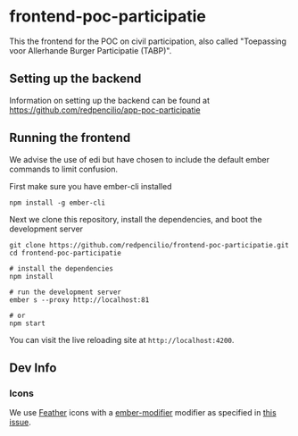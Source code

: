 # frontend-poc-participatie

This the frontend for the POC on civil participation, also called "Toepassing voor Allerhande Burger Participatie (TABP)".

## Setting up the backend

Information on setting up the backend can be found at <https://github.com/redpencilio/app-poc-participatie>

## Running the frontend

We advise the use of edi but have chosen to include the default ember commands to limit confusion.

First make sure you have ember-cli installed

```shell
npm install -g ember-cli
```

Next we clone this repository, install the dependencies, and boot the development server

```shell
git clone https://github.com/redpencilio/frontend-poc-participatie.git
cd frontend-poc-participatie

# install the dependencies
npm install

# run the development server
ember s --proxy http://localhost:81

# or
npm start
```

You can visit the live reloading site at `http://localhost:4200`.

## Dev Info

### Icons

We use [Feather](https://github.com/feathericons/feather) icons with a [ember-modifier](https://github.com/ember-modifier/ember-modifier) modifier as specified in [this issue](https://github.com/feathericons/feather/issues/506).
